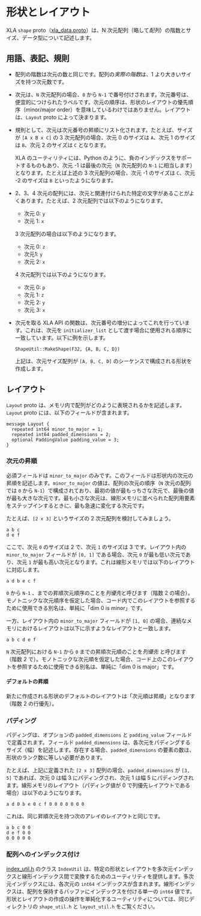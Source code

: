 # 形状とレイアウト

XLA `shape` proto（[xla_data.proto](https://www.tensorflow.org/code/tensorflow/compiler/xla/xla_data.proto)）は、N 次元配列（略して*配列*）の階数とサイズ、データ型について記述します。

## 用語、表記、規則

- 配列の階数は次元の数と同じです。配列の*実際の階数*は、1 より大きいサイズを持つ次元数です。

- 次元は、`N` 次元配列の場合、`0` から `N-1` で番号付けされます。次元番号は、便宜的につけられたラベルです。次元の順序は、形状のレイアウトの優先順序（minor/major order）を意味しているわけではありません。レイアウトは、`Layout` proto によって決まります。

- 規則として、次元は次元番号の昇順にリスト化されます。たとえば、サイズが `[A x B x C]` の 3 次元配列の場合、次元 0 のサイズは `A`、次元 1 のサイズは `B`、次元 2 のサイズは `C` となります。

    XLA のユーティリティには、Python のように、負のインデックスをサポートするものもあり、次元  -1 は最後の次元（`N` 次元配列の `N-1` に相当します）となります。たとえば上述の 3 次元配列の場合、次元 -1 のサイズは `C`、次元 -2 のサイズは `B` といったようになります。

- 2、3、4 次元の配列には、次元と関連付けられた特定の文字があることがよくあります。たとえば、2 次元配列では以下のようになります。

    - 次元 0: `y`
    - 次元 1: `x`

    3 次元配列の場合は以下のようになります。

    - 次元 0: `z`
    - 次元1: `y`
    - 次元 2: `x`

    4 次元配列では以下のようになります。

    - 次元 0: `p`
    - 次元 1: `z`
    - 次元 2: `y`
    - 次元 3: `x`

- 次元を取る XLA API の関数は、次元番号の増分によってこれを行っています。これは、次元を `initializer_list` として渡す場合に使用される順序に一致しています。以下に例を示します。

    `ShapeUtil::MakeShape(F32, {A, B, C, D})`

    上記は、次元サイズ配列が `[A, B, C, D]` のシーケンスで構成される形状を作成します。

## レイアウト

`Layout` proto は、メモリ内で配列がどのように表現されるかを記述します。`Layout` proto には、以下のフィールドが含まれます。

```
message Layout {
  repeated int64 minor_to_major = 1;
  repeated int64 padded_dimensions = 2;
  optional PaddingValue padding_value = 3;
}
```

### 次元の昇順

必須フィールドは `minor_to_major` のみです。このフィールドは形状内の次元の昇順を記述します。`minor_to_major` の値は、配列の次元の順序（`N` 次元の配列では `0` から `N-1`）で構成されており、最初の値が最もっちさな次元で、最後の値が最も大きな次元です。最も小さな次元は、線形メモリに並べられた配列用要素をステップインするときに、最も急速に変化する次元です。

たとえば、`[2 x 3]` というサイズの 2 次元配列を検討してみましょう。

```
a b c
d e f
```

ここで、次元 `0` のサイズは 2 で、次元 `1` のサイズは 3 です。レイアウト内の `minor_to_major` フィールドが `[0, 1]` である場合、次元 `0` が最も低い次元であり、次元 `1` が最も高い次元となります。これは線形メモリでは以下のレイアウトに対応します。

```
a d b e c f
```

`0` から `N-1` 、までの昇順次元順序のことを*列優先*と呼びます（階数 2 の場合）。モノトニックな次元順序を仮定した場合、コード内でこのレイアウトを参照するために使用できる別名は、単純に「dim 0 is minor」です。

一方、レイアウト内の `minor_to_major` フィールドが `[1, 0]` の場合、連続なメモリにおけるレイアウトは以下に示すようなレイアウトと一致します。

```
a b c d e f
```

`N` 次元配列における `N-1` から `0` までの昇順次元順のことを*列優先* と呼びます（階数 2 で）。モノトニックな次元順を仮定した場合、コード上のこのレイアウトを参照するために使用できる別名は、単純に「dim 0 is major」です。

#### デフォルトの昇順

新たに作成される形状のデフォルトのレイアウトは「次元順は昇順」となります（階数 2 の行優先）。

### パディング

パディングは、オプションの `padded_dimensions` と `padding_value` フィールドで定義されます。フィールド `padded_dimensions` は、各次元をパディングするサイズ（幅）を記述します。存在する場合、`padded_dimensions` の要素の数は、形状のランク数に等しい必要があります。

たとえば、上記に定義された `[2 x 3]` 配列の場合、`padded_dimensions` が `[3, 5]` であれば、次元 0 は幅 3 にパディングされ、次元 1 は幅 5 にパディングされます。線形メモリのレイアウト（パディング値が 0 で列優先レイアウトである場合）は以下のようになります。

```
a d 0 b e 0 c f 0 0 0 0 0 0 0
```

これは、同じ昇順次元を持つ次のアレイのレイアウトと同じです。

```
a b c 0 0
d e f 0 0
0 0 0 0 0
```

### 配列へのインデックス付け

[index_util.h](https://www.tensorflow.org/code/tensorflow/compiler/xla/index_util.h) のクラス `IndexUtil` は、特定の形状とレイアウトを多次元インデックスと線形インデックス間で変換するためのユーティリティを提供します。多次元インデックスには、各次元の `int64` インデックスが含まれます。線形インデックスは、配列を保持するバッファにインデックスを付ける単一の `int64` 値です。形状とレイアウトの作成の操作を単純化するユーティリティについては、同じディレクトリの `shape_util.h` と `layout_util.h` をご覧ください。
